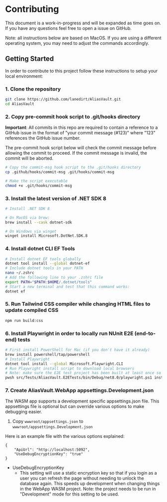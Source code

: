 # Contributing
This document is a work-in-progress and will be expanded as time goes on. If you have any questions feel free to open a issue on GitHub.

Note: all instructions below are based on MacOS. If you are using a different operating system, you may need to adjust the commands accordingly.

## Getting Started
In order to contribute to this project follow these instructions to setup your local environment:

### 1. Clone the repository

```bash
git clone https://github.com/lanedirt/AliasVault.git
cd AliasVault
```

### 2. Copy pre-commit hook script to .git/hooks directory
**Important**: All commits in this repo are required to contain a reference to a GitHub issue in the format of "your commit message (#123)" where "123" references the GitHub issue number.

The pre-commit hook script below will check the commit message before allowing the commit to proceed. If the commit message is invalid, the commit will be aborted.

```bash
# Copy the commit-msg hook script to the .git/hooks directory
cp .github/hooks/commit-msg .git/hooks/commit-msg

# Make the script executable
chmod +x .git/hooks/commit-msg
```

### 3. Install the latest version of .NET SDK 8

```bash
# Install .NET SDK 8

# On MacOS via brew:
brew install --cask dotnet-sdk

# On Windows via winget
winget install Microsoft.DotNet.SDK.8
```

### 4. Install dotnet CLI EF Tools

```bash
# Install dotnet EF tools globally
dotnet tool install --global dotnet-ef
# Include dotnet tools in your PATH
nano ~/.zshrc
# Add the following line to your .zshrc file
export PATH="$PATH:$HOME/.dotnet/tools"
# Start a new terminal and test that this command works:
dotnet ef
```

### 5. Run Tailwind CSS compiler while changing HTML files to update compiled CSS

```bash
npm run build:css
```

### 6. Install Playwright in order to locally run NUnit E2E (end-to-end) tests

```bash
# First install PowerShell for Mac (if you don't have it already)
brew install powershell/tap/powershell
# Install Playwright
dotnet tool install --global Microsoft.Playwright.CLI
# Run Playwright install script to download local browsers
# Note: make sure the E2E test project has been built at least once so the bin dir exists.
pwsh src/Tests/AliasVault.E2ETests/bin/Debug/net8.0/playwright.ps1 install
```

### 7. Create AliasVault.WebApp appsettings.Development.json
The WASM app supports a development specific appsettings.json file. This appsettings file is optional but can override various options to make debugging easier.


1. Copy `wwwroot/appsettings.json` to `wwwroot/appsettings.Development.json`

Here is an example file with the various options explained:

```
{
    "ApiUrl": "http://localhost:5092",
    "UseDebugEncryptionKey": "true"
}
```

- UseDebugEncryptionKey
    - This setting will use a static encryption key so that if you login as a user you can refresh the page without needing to unlock the database again. This speeds up development when changing things in the WebApp WASM project. Note: the project needs to be run in "Development" mode for this setting to be used.
